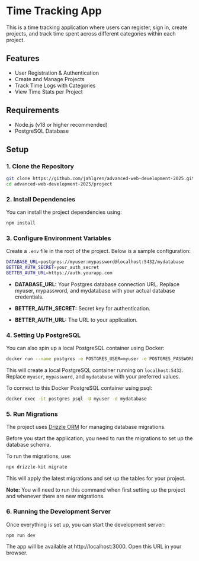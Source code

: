 # Time Tracking App

This is a time tracking application where users can register, sign in, create projects, and track time spent across different categories within each project.

## Features

- User Registration & Authentication
- Create and Manage Projects
- Track Time Logs with Categories
- View Time Stats per Project

## Requirements

- Node.js (v18 or higher recommended)
- PostgreSQL Database

## Setup

### 1. Clone the Repository

```bash
git clone https://github.com/jahlgren/advanced-web-development-2025.git
cd advanced-web-development-2025/project
```

### 2. Install Dependencies

You can install the project dependencies using:

```bash
npm install
```

### 3. Configure Environment Variables

Create a `.env` file in the root of the project. Below is a sample configuration:

```bash
DATABASE_URL=postgres://myuser:mypassword@localhost:5432/mydatabase
BETTER_AUTH_SECRET=your_auth_secret
BETTER_AUTH_URL=https://auth.yourapp.com
```

* **DATABASE_URL:** Your Postgres database connection URL. Replace myuser, mypassword, and mydatabase with your actual database credentials.

* **BETTER_AUTH_SECRET:** Secret key for authentication.

* **BETTER_AUTH_URL:** The URL to your application.

### 4. Setting Up PostgreSQL

You can also spin up a local PostgreSQL container using Docker:

```bash
docker run --name postgres -e POSTGRES_USER=myuser -e POSTGRES_PASSWORD=mypassword -e POSTGRES_DB=mydatabase -p 5432:5432 -d postgres
```

This will create a local PostgreSQL container running on `localhost:5432`. Replace `myuser`, `mypassword`, and `mydatabase` with your preferred values.

To connect to this Docker PostgreSQL container using psql:

```bash
docker exec -it postgres psql -U myuser -d mydatabase
```

### 5. Run Migrations

The project uses [Drizzle ORM](https://orm.drizzle.team) for managing database migrations.

Before you start the application, you need to run the migrations to set up the database schema.

To run the migrations, use:

```bash
npx drizzle-kit migrate
```

This will apply the latest migrations and set up the tables for your project.

**Note:** You will need to run this command when first setting up the project and whenever there are new migrations.

### 6. Running the Development Server

Once everything is set up, you can start the development server:

```bash
npm run dev
```

The app will be available at http://localhost:3000. Open this URL in your browser.
